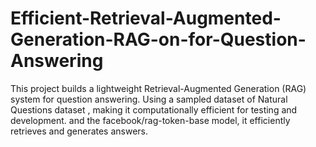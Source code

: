 # Efficient-Retrieval-Augmented-Generation-RAG-on-for-Question-Answering
This project builds a lightweight Retrieval-Augmented Generation (RAG) system for question answering. Using a sampled dataset of  Natural Questions dataset , making it computationally efficient for testing and development. and the facebook/rag-token-base model, it efficiently retrieves and generates answers.
